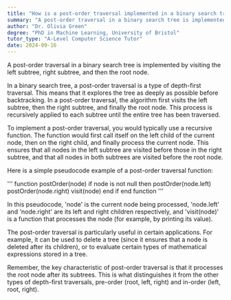 ```yaml
---
title: "How is a post-order traversal implemented in a binary search tree?"
summary: "A post-order traversal in a binary search tree is implemented by visiting the left subtree, right subtree, and then the root node."
author: "Dr. Olivia Green"
degree: "PhD in Machine Learning, University of Bristol"
tutor_type: "A-Level Computer Science Tutor"
date: 2024-09-16
---
```


A post-order traversal in a binary search tree is implemented by visiting the left subtree, right subtree, and then the root node.

In a binary search tree, a post-order traversal is a type of depth-first traversal. This means that it explores the tree as deeply as possible before backtracking. In a post-order traversal, the algorithm first visits the left subtree, then the right subtree, and finally the root node. This process is recursively applied to each subtree until the entire tree has been traversed.

To implement a post-order traversal, you would typically use a recursive function. The function would first call itself on the left child of the current node, then on the right child, and finally process the current node. This ensures that all nodes in the left subtree are visited before those in the right subtree, and that all nodes in both subtrees are visited before the root node.

Here is a simple pseudocode example of a post-order traversal function:

'''
function postOrder(node)
if node is not null then
postOrder(node.left)
postOrder(node.right)
visit(node)
end if
end function
'''

In this pseudocode, 'node' is the current node being processed, 'node.left' and 'node.right' are its left and right children respectively, and 'visit(node)' is a function that processes the node (for example, by printing its value).

The post-order traversal is particularly useful in certain applications. For example, it can be used to delete a tree (since it ensures that a node is deleted after its children), or to evaluate certain types of mathematical expressions stored in a tree.

Remember, the key characteristic of post-order traversal is that it processes the root node after its subtrees. This is what distinguishes it from the other types of depth-first traversals, pre-order (root, left, right) and in-order (left, root, right).
    